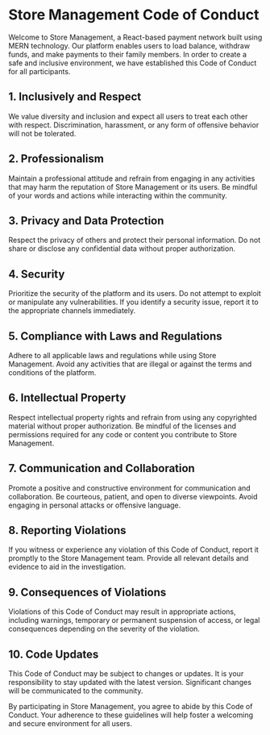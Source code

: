 # Store Management Code of Conduct
Welcome to Store Management, a React-based payment network built using MERN technology. Our platform enables users to load balance, withdraw funds, and make payments to their family members. In order to create a safe and inclusive environment, we have established this Code of Conduct for all participants.
 
 ## 1. Inclusively and Respect
 We value diversity and inclusion and expect all users to treat each other with respect. Discrimination, harassment, or any form of offensive behavior will not be tolerated.

 ## 2. Professionalism
Maintain a professional attitude and refrain from engaging in any activities that may harm the reputation of Store Management or its users. Be mindful of your words and actions while interacting within the community.

## 3. Privacy and Data Protection
Respect the privacy of others and protect their personal information. Do not share or disclose any confidential data without proper authorization.

## 4. Security
Prioritize the security of the platform and its users. Do not attempt to exploit or manipulate any vulnerabilities. If you identify a security issue, report it to the appropriate channels immediately.

## 5. Compliance with Laws and Regulations
Adhere to all applicable laws and regulations while using Store Management. Avoid any activities that are illegal or against the terms and conditions of the platform.

## 6. Intellectual Property
Respect intellectual property rights and refrain from using any copyrighted material without proper authorization. Be mindful of the licenses and permissions required for any code or content you contribute to Store Management.

## 7. Communication and Collaboration
Promote a positive and constructive environment for communication and collaboration. Be courteous, patient, and open to diverse viewpoints. Avoid engaging in personal attacks or offensive language.

## 8. Reporting Violations
If you witness or experience any violation of this Code of Conduct, report it promptly to the Store Management team. Provide all relevant details and evidence to aid in the investigation.

## 9. Consequences of Violations
Violations of this Code of Conduct may result in appropriate actions, including warnings, temporary or permanent suspension of access, or legal consequences depending on the severity of the violation.

## 10. Code Updates
This Code of Conduct may be subject to changes or updates. It is your responsibility to stay updated with the latest version. Significant changes will be communicated to the community.

By participating in Store Management, you agree to abide by this Code of Conduct. Your adherence to these guidelines will help foster a welcoming and secure environment for all users.
